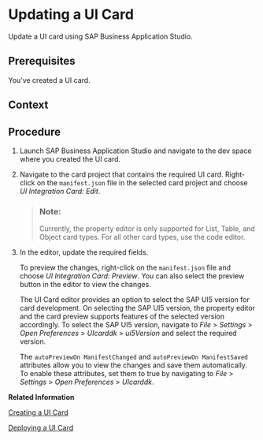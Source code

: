 <!-- loioc27069ecedf54a52a907acea029a5168 -->

# Updating a UI Card

Update a UI card using SAP Business Application Studio.



<a name="loioc27069ecedf54a52a907acea029a5168__prereq_asx_vwy_wkb"/>

## Prerequisites

You’ve created a UI card.



<a name="loioc27069ecedf54a52a907acea029a5168__context_cgn_5f5_xkb"/>

## Context



<a name="loioc27069ecedf54a52a907acea029a5168__steps_dgn_5f5_xkb"/>

## Procedure

1.  Launch SAP Business Application Studio and navigate to the dev space where you created the UI card.

2.  Navigate to the card project that contains the required UI card. Right-click on the `manifest.json` file in the selected card project and choose *UI Integration Card: Edit*.

    > ### Note:  
    > Currently, the property editor is only supported for List, Table, and Object card types. For all other card types, use the code editor.

3.  In the editor, update the required fields.

    To preview the changes, right-click on the `manifest.json` file and choose *UI Integration Card: Preview*. You can also select the preview button in the editor to view the changes.

    The UI Card editor provides an option to select the SAP UI5 version for card development. On selecting the SAP UI5 version, the property editor and the card preview supports features of the selected version accordingly. To select the SAP UI5 version, navigate to *File* \> *Settings* \> *Open Preferences* \> *UIcarddk* \> *ui5Version* and select the required version.

    The `autoPreviewOn ManifestChanged` and `autoPreviewOn ManifestSaved` attributes allow you to view the changes and save them automatically. To enable these attributes, set them to true by navigating to *File* \> *Settings* \> *Open Preferences* \> *UIcarddk*.


**Related Information**  


[Creating a UI Card](creating-a-ui-card-3fd1bdf.md "Create a UI card using SAP Business Application Studio.")

[Deploying a UI Card](deploying-a-ui-card-35e6049.md "Deploy a UI integration card using SAP Business Application Studio.")

